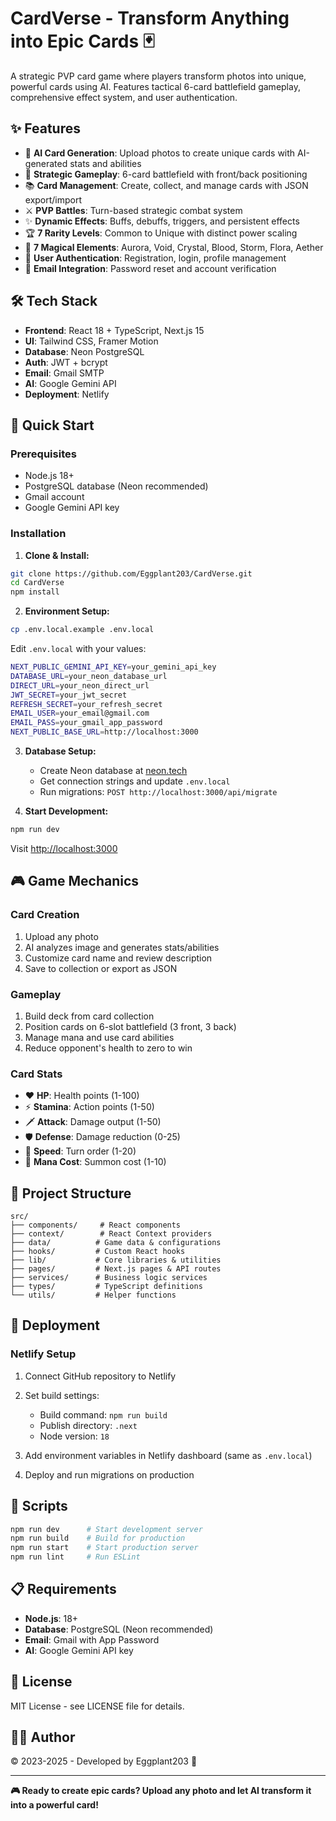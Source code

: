 # CardVerse - Transform Anything into Epic Cards 🃏

A strategic PVP card game where players transform photos into unique, powerful cards using AI. Features tactical 6-card battlefield gameplay, comprehensive effect system, and user authentication.

## ✨ Features

- 🤖 **AI Card Generation**: Upload photos to create unique cards with AI-generated stats and abilities
- 🎯 **Strategic Gameplay**: 6-card battlefield with front/back positioning
- 📚 **Card Management**: Create, collect, and manage cards with JSON export/import
- ⚔️ **PVP Battles**: Turn-based strategic combat system
- ✨ **Dynamic Effects**: Buffs, debuffs, triggers, and persistent effects
- 🏆 **7 Rarity Levels**: Common to Unique with distinct power scaling
- 🔮 **7 Magical Elements**: Aurora, Void, Crystal, Blood, Storm, Flora, Aether
- 🔐 **User Authentication**: Registration, login, profile management
- 📧 **Email Integration**: Password reset and account verification

## 🛠️ Tech Stack

- **Frontend**: React 18 + TypeScript, Next.js 15
- **UI**: Tailwind CSS, Framer Motion
- **Database**: Neon PostgreSQL
- **Auth**: JWT + bcrypt
- **Email**: Gmail SMTP
- **AI**: Google Gemini API
- **Deployment**: Netlify

## 🚀 Quick Start

### Prerequisites

- Node.js 18+
- PostgreSQL database (Neon recommended)
- Gmail account
- Google Gemini API key

### Installation

1. **Clone & Install:**

```bash
git clone https://github.com/Eggplant203/CardVerse.git
cd CardVerse
npm install
```

2. **Environment Setup:**

```bash
cp .env.local.example .env.local
```

Edit `.env.local` with your values:

```bash
NEXT_PUBLIC_GEMINI_API_KEY=your_gemini_api_key
DATABASE_URL=your_neon_database_url
DIRECT_URL=your_neon_direct_url
JWT_SECRET=your_jwt_secret
REFRESH_SECRET=your_refresh_secret
EMAIL_USER=your_email@gmail.com
EMAIL_PASS=your_gmail_app_password
NEXT_PUBLIC_BASE_URL=http://localhost:3000
```

3. **Database Setup:**

   - Create Neon database at [neon.tech](https://neon.tech)
   - Get connection strings and update `.env.local`
   - Run migrations: `POST http://localhost:3000/api/migrate`

4. **Start Development:**

```bash
npm run dev
```

Visit [http://localhost:3000](http://localhost:3000)

## 🎮 Game Mechanics

### Card Creation

1. Upload any photo
2. AI analyzes image and generates stats/abilities
3. Customize card name and review description
4. Save to collection or export as JSON

### Gameplay

1. Build deck from card collection
2. Position cards on 6-slot battlefield (3 front, 3 back)
3. Manage mana and use card abilities
4. Reduce opponent's health to zero to win

### Card Stats

- ❤️ **HP**: Health points (1-100)
- ⚡ **Stamina**: Action points (1-50)
- 🗡️ **Attack**: Damage output (1-50)
- 🛡️ **Defense**: Damage reduction (0-25)
- 💨 **Speed**: Turn order (1-20)
- 🔮 **Mana Cost**: Summon cost (1-10)

## 📁 Project Structure

```
src/
├── components/     # React components
├── context/        # React Context providers
├── data/          # Game data & configurations
├── hooks/         # Custom React hooks
├── lib/           # Core libraries & utilities
├── pages/         # Next.js pages & API routes
├── services/      # Business logic services
├── types/         # TypeScript definitions
└── utils/         # Helper functions
```

## 🚀 Deployment

### Netlify Setup

1. Connect GitHub repository to Netlify
2. Set build settings:

   - Build command: `npm run build`
   - Publish directory: `.next`
   - Node version: `18`

3. Add environment variables in Netlify dashboard (same as `.env.local`)

4. Deploy and run migrations on production

## 🔧 Scripts

```bash
npm run dev      # Start development server
npm run build    # Build for production
npm run start    # Start production server
npm run lint     # Run ESLint
```

## 📋 Requirements

- **Node.js**: 18+
- **Database**: PostgreSQL (Neon recommended)
- **Email**: Gmail with App Password
- **AI**: Google Gemini API key

## 📄 License

MIT License - see LICENSE file for details.

## 👨‍💻 Author

© 2023-2025 - Developed by Eggplant203 🍆

---

**🎮 Ready to create epic cards? Upload any photo and let AI transform it into a powerful card!**
